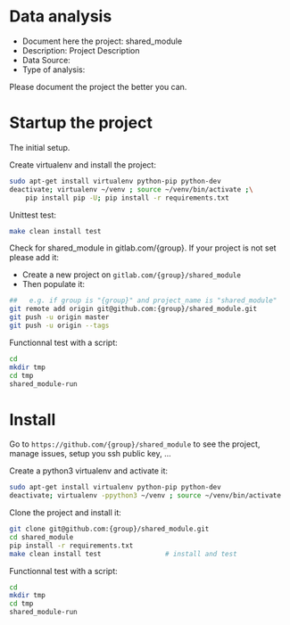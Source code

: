 # Data analysis
- Document here the project: shared_module
- Description: Project Description
- Data Source:
- Type of analysis:

Please document the project the better you can.

# Startup the project

The initial setup.

Create virtualenv and install the project:
```bash
sudo apt-get install virtualenv python-pip python-dev
deactivate; virtualenv ~/venv ; source ~/venv/bin/activate ;\
    pip install pip -U; pip install -r requirements.txt
```

Unittest test:
```bash
make clean install test
```

Check for shared_module in gitlab.com/{group}.
If your project is not set please add it:

- Create a new project on `gitlab.com/{group}/shared_module`
- Then populate it:

```bash
##   e.g. if group is "{group}" and project_name is "shared_module"
git remote add origin git@github.com:{group}/shared_module.git
git push -u origin master
git push -u origin --tags
```

Functionnal test with a script:

```bash
cd
mkdir tmp
cd tmp
shared_module-run
```

# Install

Go to `https://github.com/{group}/shared_module` to see the project, manage issues,
setup you ssh public key, ...

Create a python3 virtualenv and activate it:

```bash
sudo apt-get install virtualenv python-pip python-dev
deactivate; virtualenv -ppython3 ~/venv ; source ~/venv/bin/activate
```

Clone the project and install it:

```bash
git clone git@github.com:{group}/shared_module.git
cd shared_module
pip install -r requirements.txt
make clean install test                # install and test
```
Functionnal test with a script:

```bash
cd
mkdir tmp
cd tmp
shared_module-run
```
